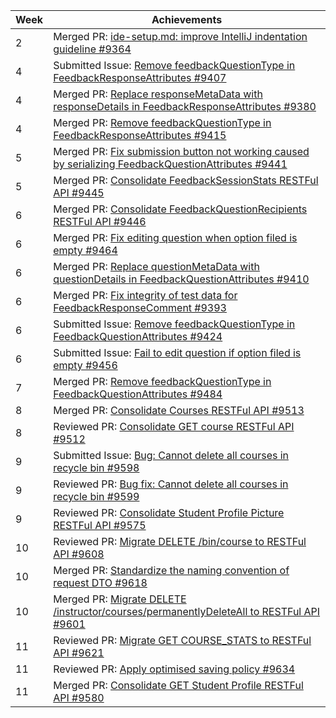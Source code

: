 Week | Achievements
---- | ------------
2 | Merged PR: [ide-setup.md: improve IntelliJ indentation guideline #9364](https://github.com/TEAMMATES/teammates/pull/9364)
4 | Submitted Issue: [Remove feedbackQuestionType in FeedbackResponseAttributes #9407](https://github.com/TEAMMATES/teammates/issues/9407)
4 | Merged PR: [Replace responseMetaData with responseDetails in FeedbackResponseAttributes #9380](https://github.com/TEAMMATES/teammates/pull/9380)
4 | Merged PR: [Remove feedbackQuestionType in FeedbackResponseAttributes #9415](https://github.com/TEAMMATES/teammates/pull/9415)
5 | Merged PR: [Fix submission button not working caused by serializing FeedbackQuestionAttributes #9441](https://github.com/TEAMMATES/teammates/pull/9441)
5 | Merged PR: [Consolidate FeedbackSessionStats RESTFul API #9445](https://github.com/TEAMMATES/teammates/pull/9445)
6 | Merged PR: [Consolidate FeedbackQuestionRecipients RESTFul API #9446](https://github.com/TEAMMATES/teammates/pull/9446)
6 | Merged PR: [Fix editing question when option filed is empty #9464](https://github.com/TEAMMATES/teammates/pull/9464)
6 | Merged PR: [Replace questionMetaData with questionDetails in FeedbackQuestionAttributes #9410](https://github.com/TEAMMATES/teammates/pull/9410)
6 | Merged PR: [Fix integrity of test data for FeedbackResponseComment #9393](https://github.com/TEAMMATES/teammates/pull/9393)
6 | Submitted Issue: [Remove feedbackQuestionType in FeedbackQuestionAttributes #9424](https://github.com/TEAMMATES/teammates/issues/9424)
6 | Submitted Issue: [Fail to edit question if option filed is empty #9456](https://github.com/TEAMMATES/teammates/issues/9456)
7 | Merged PR: [Remove feedbackQuestionType in FeedbackQuestionAttributes #9484](https://github.com/TEAMMATES/teammates/pull/9484)
8 | Merged PR: [Consolidate Courses RESTFul API #9513](https://github.com/TEAMMATES/teammates/pull/9513)
8 | Reviewed PR: [Consolidate GET course RESTFul API #9512](https://github.com/TEAMMATES/teammates/pull/9512)
9 | Submitted Issue: [Bug: Cannot delete all courses in recycle bin #9598](https://github.com/TEAMMATES/teammates/issues/9598)
9 | Reviewed PR: [Bug fix: Cannot delete all courses in recycle bin #9599](https://github.com/TEAMMATES/teammates/pull/9599)
9 | Reviewed PR: [Consolidate Student Profile Picture RESTFul API #9575](https://github.com/TEAMMATES/teammates/pull/9575)
10 | Reviewed PR: [Migrate DELETE /bin/course to RESTFul API #9608](https://github.com/TEAMMATES/teammates/pull/9608)
10 | Merged PR: [Standardize the naming convention of request DTO #9618](https://github.com/TEAMMATES/teammates/pull/9618)
10 | Merged PR: [Migrate DELETE /instructor/courses/permanentlyDeleteAll to RESTFul API #9601](https://github.com/TEAMMATES/teammates/pull/9601)
11 | Reviewed PR: [Migrate GET COURSE_STATS to RESTFul API #9621](https://github.com/TEAMMATES/teammates/pull/9621)
11 | Reviewed PR: [Apply optimised saving policy #9634](https://github.com/TEAMMATES/teammates/pull/9634)
11 | Merged PR: [Consolidate GET Student Profile RESTFul API #9580](https://github.com/TEAMMATES/teammates/pull/9580)
